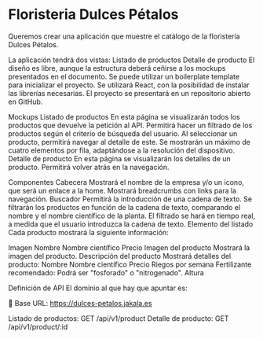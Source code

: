 <!-- @format -->

# Floristeria Dulces Pétalos

Queremos crear una aplicación que muestre el catálogo de la floristería Dulces Pétalos.

La aplicación tendrá dos vistas:
Listado de productos
Detalle de producto
El diseño es libre, aunque la estructura deberá ceñirse a los mockups presentados en el documento.
Se puede utilizar un boilerplate template para inicializar el proyecto.
Se utilizará React, con la posibilidad de instalar las librerías necesarias.
El proyecto se presentará en un repositorio abierto en GitHub.

Mockups
Listado de productos
En esta página se visualizarán todos los productos que devuelve la petición al API.
Permitirá hacer un filtrado de los productos según el criterio de búsqueda del usuario.
Al seleccionar un producto, permitirá navegar al detalle de este.
Se mostrarán un máximo de cuatro elementos por fila, adaptándose a la resolución del dispositivo.
Detalle de producto
En esta página se visualizarán los detalles de un producto.
Permitirá volver atrás en la navegación.

Componentes
Cabecera
Mostrará el nombre de la empresa y/o un icono, que será un enlace a la home.
Mostrará breadcrumbs con links para la navegación.
Buscador
Permitirá la introducción de una cadena de texto.
Se filtrarán los productos en función de la cadena de texto, comparando el nombre y el nombre científico de la planta.
El filtrado se hará en tiempo real, a medida que el usuario introduzca la cadena de texto.
Elemento del listado
Cada producto mostrará la siguiente información:

Imagen
Nombre
Nombre científico
Precio
Imagen del producto
Mostrará la imagen del producto.
Descripción del producto
Mostrará detalles del producto:
Nombre
Nombre científico
Precio
Riegos por semana
Fertilizante recomendado: Podrá ser "fosforado" o "nitrogenado".
Altura

Definición de API
El dominio al que hay que apuntar es:

📌 Base URL: https://dulces-petalos.jakala.es

Listado de productos:
GET /api/v1/product
Detalle de producto:
GET /api/v1/product/:id
